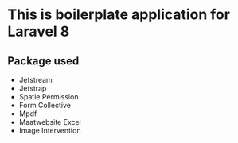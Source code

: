 # This is boilerplate application for Laravel 8

## Package used
- Jetstream
- Jetstrap
- Spatie Permission
- Form Collective
- Mpdf
- Maatwebsite Excel
- Image Intervention